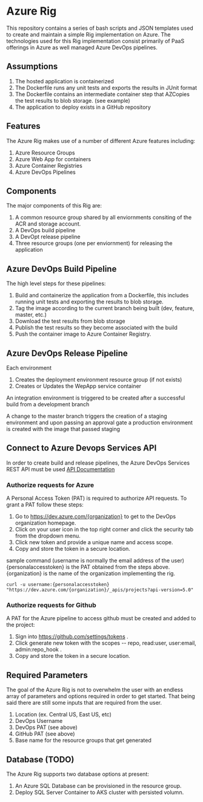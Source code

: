 # Azure Rig

This repository contains a series of bash scripts and JSON templates used to create and maintain a simple Rig implementation on Azure. The technologies used for this Rig implementation consist primarily of PaaS offerings in Azure as well managed Azure DevOps pipelines. 

## Assumptions

1. The hosted application is containerized
1. The Dockerfile runs any unit tests and exports the results in JUnit format
1. The Dockerfile contains an intermediate container step that AZCopies the test results to blob storage. (see example)
1. The application to deploy exists in a GitHub repository 

## Features

The Azure Rig makes use of a number of different Azure features including:

1. Azure Resource Groups
1. Azure Web App for containers
1. Azure Container Registries
1. Azure DevOps Pipelines

## Components

The major components of this Rig are:

1. A common resource group shared by all enviornments consiting of the ACR and storage account. 
1. A DevOps build pipeline 
1. A DevOpt release pipeline
1. Three resource groups (one per enviornment) for releasing the application

## Azure DevOps Build Pipeline

The high level steps for these pipelines: 

1. Build and containerize the application from a Dockerfile, this includes running unit tests and exporting the results to blob storage.
1. Tag the image according to the current branch being built (dev, feature, master, etc.)
1. Download the test results from blob storage
1. Publish the test results so they become associated with the build
1. Push the container image to Azure Container Registry.

## Azure DevOps Release Pipeline

Each environment  
1. Creates the deployment environment resource group (if not exists)
1. Creates or Updates the WepApp service container

An integration environment is triggered to be created after a successful build from a development branch

A change to the master branch triggers the creation of a staging environment and upon passing an approval gate a production environment is created with the image that passed staging

## Connect to Azure Devops Services API

In order to create build and release pipelines, the Azure DevOps Services REST API must be used [API Documentation](https://docs.microsoft.com/en-us/rest/api/azure/devops/?view=azure-devops-rest-5.0)

### Authorize requests for Azure 

A Personal Access Token (PAT) is required to authorize API requests. To grant a PAT follow these steps:

1. Go to https://dev.azure.com/{organization} to get to the DevOps organization homepage.
1. Click on your user icon in the top right corner and click the security tab from the dropdown menu.
1. Click new token and provide a unique name and access scope.
1. Copy and store the token in a secure location.

sample command (username is normally the email address of the user)
{personalaccesstoken} is the PAT obtained from the steps above.
{organization} is the name of the organization implementing the rig.

```curl -u username:{personalaccesstoken} "https://dev.azure.com/{organization}/_apis/projects?api-version=5.0"```

### Authorize requests for Github

A PAT for the Azure pipeline to access github must be created and added to the project:

1. Sign into https://github.com/settings/tokens .
1. Click generate new token with the scopes -- repo, read:user, user:email, admin:repo_hook .
1. Copy and store the token in a secure location.

## Required Parameters

The goal of the Azure Rig is not to overwhelm the user with an endless array of parameters and options required in order to get started. That being said there are still some inputs that are required from the user.

1. Location (ex. Central US, East US, etc)
1. DevOps Username
1. DevOps PAT (see above)
1. GitHub PAT (see above)
1. Base name for the resource groups that get generated

## Database (TODO)

The Azure Rig supports two database options at present:

1. An Azure SQL Database can be provisioned in the resource group.
1. Deploy SQL Server Container to AKS cluster with persisted volumn.

